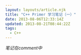 ```yaml
---
layout: layouts/article.njk
title: "C++ Primer 学习笔记（一）"
date: 2013-08-06T12:33:14Z
updated: 2013-08-21T08:44:22Z
tags:
  - C++
---
```


_笔记在comment中_
